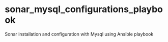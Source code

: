 # sonar_mysql_configurations_playbook
Sonar installation and configuration with Mysql using Ansible playbook
